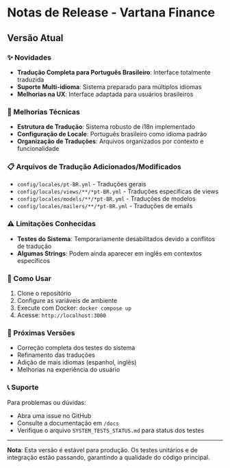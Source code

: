 # Notas de Release - Vartana Finance

## Versão Atual

### ✨ Novidades
- **Tradução Completa para Português Brasileiro**: Interface totalmente traduzida
- **Suporte Multi-idioma**: Sistema preparado para múltiplos idiomas
- **Melhorias na UX**: Interface adaptada para usuários brasileiros

### 🔧 Melhorias Técnicas
- **Estrutura de Tradução**: Sistema robusto de i18n implementado
- **Configuração de Locale**: Português brasileiro como idioma padrão
- **Organização de Traduções**: Arquivos organizados por contexto e funcionalidade

### 📋 Arquivos de Tradução Adicionados/Modificados
- `config/locales/pt-BR.yml` - Traduções gerais
- `config/locales/views/**/*pt-BR.yml` - Traduções específicas de views
- `config/locales/models/**/*pt-BR.yml` - Traduções de modelos
- `config/locales/mailers/**/*pt-BR.yml` - Traduções de emails

### ⚠️ Limitações Conhecidas
- **Testes do Sistema**: Temporariamente desabilitados devido a conflitos de tradução
- **Algumas Strings**: Podem ainda aparecer em inglês em contextos específicos

### 🚀 Como Usar
1. Clone o repositório
2. Configure as variáveis de ambiente
3. Execute com Docker: `docker compose up`
4. Acesse: `http://localhost:3000`

### 🔄 Próximas Versões
- Correção completa dos testes do sistema
- Refinamento das traduções
- Adição de mais idiomas (espanhol, inglês)
- Melhorias na experiência do usuário

### 📞 Suporte
Para problemas ou dúvidas:
- Abra uma issue no GitHub
- Consulte a documentação em `/docs`
- Verifique o arquivo `SYSTEM_TESTS_STATUS.md` para status dos testes

---

**Nota**: Esta versão é estável para produção. Os testes unitários e de integração estão passando, garantindo a qualidade do código principal.
